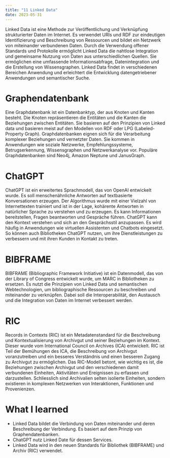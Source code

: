 ```yaml
---
title: "11 Linked Data"
date: 2023-05-31
---
```


Linked Data ist eine Methode zur Veröffentlichung und Verknüpfung strukturierter Daten im Internet. Es verwendet URIs und RDF zur eindeutigen Identifizierung und Beschreibung von Ressourcen und bildet ein Netzwerk von miteinander verbundenen Daten. Durch die Verwendung offener Standards und Protokolle ermöglicht Linked Data die nahtlose Integration und gemeinsame Nutzung von Daten aus unterschiedlichen Quellen. Sie ermöglichen eine umfassende Informationsabfrage, Datenintegration und die Erstellung von Wissensgraphen. Linked Data findet in verschiedenen Bereichen Anwendung und erleichtert die Entwicklung datengetriebener Anwendungen und semantischer Suche.

# Graphendatenbank
Eine Graphdatenbank ist ein Datenbanktyp, der aus Knoten und Kanten besteht. Die Knoten repräsentieren die Entitäten und die Kanten die Beziehungen zwischen Entitäten. Sie basieren auf den Prinzipien von Linked data und basieren meist auf den Modellen von RDF oder LPG (Labeled-Property Graph). Graphdatenbanken eignen sich für die Verarbeitung komplexer Beziehungen und vernetzter Daten. Sie kommen in Anwendungen wie soziale Netzwerke, Empfehlungssysteme, Betrugserkennung, Wissensgraphen und Netzwerkanalyse vor. Populäre Graphdatenbanken sind Neo4j, Amazon Neptune und JanusGraph.

# ChatGPT
ChatGPT ist ein erweitertes Sprachmodell, das von OpenAI entwickelt wurde. Es soll menschenähnliche Antworten auf textbasierte Konversationen erzeugen. Der Algorithmus wurde mit einer Vielzahl von Internettexten trainiert und ist in der Lage, kohärente Antworten in natürlicher Sprache zu verstehen und zu erzeugen. Es kann Informationen bereitstellen, Fragen beantworten und Gespräche führen. ChatGPT kann den Kontext verstehen und sich an den Gesprächsstil anzupassen. Es wird häufig in Anwendungen wie virtuellen Assistenten und Chatbots eingesetzt. So können auch Bibliotheken ChatGPT nutzen, um ihre Dienstleistungen zu verbessern und mit ihren Kunden in Kontakt zu treten.

# BIBFRAME
BIBFRAME (Bibliographic Framework Initiative) ist ein Datenmodell, das von der Library of Congress entwickelt wurde, um MARC in Bibliotheken zu ersetzen. Es nutzt die Prinzipien von Linked Data und semantischen Webtechnologien, um bibliographische Ressourcen zu beschreiben und miteinander zu verknüpfen. Dabei soll die Interoperabilität, den Austausch und die Integration von Daten im Internet verbessert werden.

# RIC
Records in Contexts (RIC) ist ein Metadatenstandard für die Beschreibung und Kontextualisierung von Archivgut und seiner Beziehungen im Kontext. Dieser wurde vom International Council on Archives (ICA) entwickelt. RIC ist Teil der Bemühungen des ICA, die Beschreibung von Archivgut voranzutreiben und ein besseres Verständnis und einen besseren Zugang zu Archivgut zu ermöglichen.
Das RIC-Modell betont, wie wichtig es ist, die Beziehungen zwischen Archivgut und den verschiedenen damit verbundenen Einheiten, Aktivitäten und Ereignissen zu erfassen und darzustellen. Schliesslich sind Archivalien selten isolierte Einheiten, sondern existieren in komplexen Netzwerken von Interaktionen, Funktionen und Provenienzen.

# What I learned
- Linked Data bildet die Verbindung von Daten miteinander und deren Beschreibung der Verbindung. Es basiert auf dem Prinzip von Graphendatenbanken.
- ChatGPT nutz Linked Date für dessen Services.
- Linked Data wird in den neuen Standards für Bibliothek (BIBFRAME) und Archiv (RIC) verwendet.
